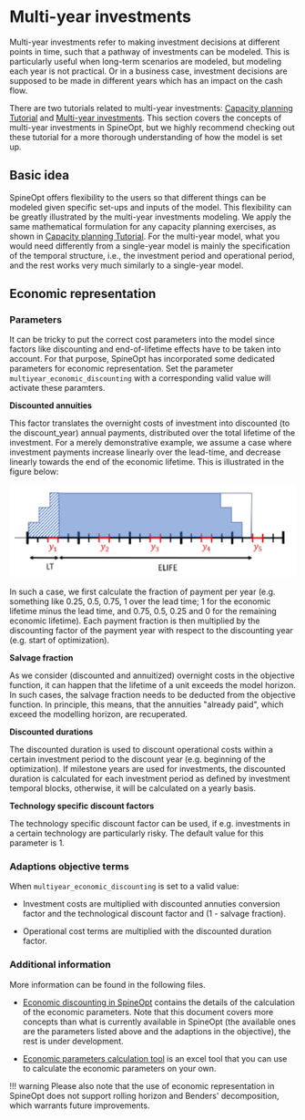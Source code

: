 # Multi-year investments

Multi-year investments refer to making investment decisions at different points in time, such that a pathway of investments can be modeled. This is particularly useful when long-term scenarios are modeled, but modeling each year is not practical. Or in a business case, investment decisions are supposed to be made in different years which has an impact on the cash flow.

There are two tutorials related to multi-year investments: [Capacity planning Tutorial](https://spine-tools.github.io/SpineOpt.jl/latest/tutorial/capacity_planning/) and [Multi-year investments](https://spine-tools.github.io/SpineOpt.jl/latest/tutorial/capacity_planning/#Multi-year-investments). This section covers the concepts of multi-year investments in SpineOpt, but we highly recommend checking out these tutorial for a more thorough understanding of how the model is set up.

## Basic idea

SpineOpt offers flexibility to the users so that different things can be modeled given specific set-ups and inputs of the model. This flexibility can be greatly illustrated by the multi-year investments modeling. We apply the same mathematical formulation for any capacity planning exercises, as shown in [Capacity planning Tutorial](https://spine-tools.github.io/SpineOpt.jl/latest/tutorial/capacity_planning/). For the multi-year model, what you would need differently from a single-year model is mainly the specification of the temporal structure, i.e., the investment period and operational period, and the rest works very much similarly to a single-year model.

## Economic representation

### Parameters
It can be tricky to put the correct cost parameters into the model since factors like discounting and end-of-lifetime effects have to be taken into account. For that purpose, SpineOpt has incorporated some dedicated parameters for economic representation. Set the parameter `multiyear_economic_discounting` with a corresponding valid value will activate these paramters.

**Discounted annuities**

This factor translates the overnight costs of investment into discounted (to the discount_year) annual payments, distributed over the total lifetime of the investment. For a merely demonstrative example, we assume a case where investment payments increase linearly over the lead-time, and decrease linearly towards the end of the economic lifetime. This is illustrated in the figure below:

![image](figs_multi-year/discounted_annuities.png)

In such a case, we first calculate the fraction of payment per year (e.g. something like 0.25, 0.5, 0.75, 1 over the lead time; 1 for the economic lifetime minus the lead time, and 0.75, 0.5, 0.25 and 0 for the remaining economic lifetime). Each payment fraction is then multiplied by the discounting factor of the payment year with respect to the discounting year (e.g. start of optimization).


**Salvage fraction**

As we consider (discounted and annuitized) overnight costs in the objective function, it can happen that the lifetime of a unit exceeds the model horizon. In such cases, the salvage fraction needs to be deducted from the objective function. In principle, this means, that the annuities "already paid", which exceed the modelling horizon, are recuperated.

**Discounted durations**

The discounted duration is used to discount operational costs within a certain investment period to the discount year (e.g. beginning of the optimization). If milestone years are used for investments, the discounted duration is calculated for each investment period as defined by investment temporal blocks, otherwise, it will be calculated on a yearly basis.

**Technology specific discount factors**

The technology specific discount factor can be used, if e.g. investments in a certain technology are particularly risky. The default value for this parameter is 1.

### Adaptions objective terms

When `multiyear_economic_discounting` is set to a valid value:

- Investment costs are multiplied with discounted annuties conversion factor and the technological discount factor and (1 - salvage fraction).

- Operational cost terms are multiplied with the discounted duration factor.

### Additional information

More information can be found in the following files.

- [Economic discounting in SpineOpt](https://github.com/Spine-project/SpineOpt.jl/files/9130471/Spine_invest.3.pdf) contains the details of the calculation of the economic parameters. Note that this document covers more concepts than what is currently available in SpineOpt (the available ones are the parameters listed above and the adaptions in the objective), the rest is under development.

- [Economic parameters calculation tool](https://github.com/Spine-project/SpineOpt.jl/files/9130469/parameter_illustration.2.xlsx) is an excel tool that you can use to calculate the economic parameters on your own.

!!! warning
    Please also note that the use of economic representation in SpineOpt does not support rolling horizon and Benders' decomposition, which warrants future improvements.